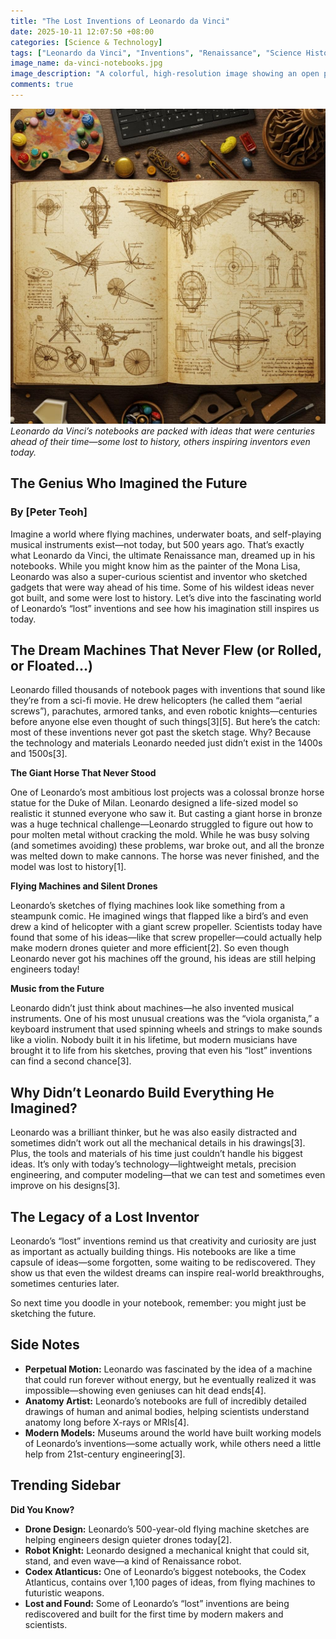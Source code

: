 ```yaml
---
title: "The Lost Inventions of Leonardo da Vinci"
date: 2025-10-11 12:07:50 +08:00
categories: [Science & Technology]
tags: ["Leonardo da Vinci", "Inventions", "Renaissance", "Science History", "Engineering", "Teen Science"]
image_name: da-vinci-notebooks.jpg
image_description: "A colorful, high-resolution image showing an open page from one of Leonardo da Vinci’s notebooks, filled with detailed sketches of flying machines, gears, and anatomical drawings. The background features a mix of Renaissance art tools and modern tech gadgets, highlighting the bridge between past and future."
comments: true
---
```



![Leonardo da Vinci’s notebooks are packed with ideas that were centuries ahead of their time—some lost to history, others inspiring inventors even today.](/assets/images/da-vinci-notebooks.jpg)
*Leonardo da Vinci’s notebooks are packed with ideas that were centuries ahead of their time—some lost to history, others inspiring inventors even today.*

<!-- Image Description: A colorful, high-resolution image showing an open page from one of Leonardo da Vinci’s notebooks, filled with detailed sketches of flying machines, gears, and anatomical drawings. The background features a mix of Renaissance art tools and modern tech gadgets, highlighting the bridge between past and future. -->


## The Genius Who Imagined the Future

### By [Peter Teoh]

Imagine a world where flying machines, underwater boats, and self-playing musical instruments exist—not today, but 500 years ago. That’s exactly what Leonardo da Vinci, the ultimate Renaissance man, dreamed up in his notebooks. While you might know him as the painter of the Mona Lisa, Leonardo was also a super-curious scientist and inventor who sketched gadgets that were way ahead of his time. Some of his wildest ideas never got built, and some were lost to history. Let’s dive into the fascinating world of Leonardo’s “lost” inventions and see how his imagination still inspires us today.

## The Dream Machines That Never Flew (or Rolled, or Floated…)

Leonardo filled thousands of notebook pages with inventions that sound like they’re from a sci-fi movie. He drew helicopters (he called them “aerial screws”), parachutes, armored tanks, and even robotic knights—centuries before anyone else even thought of such things[3][5]. But here’s the catch: most of these inventions never got past the sketch stage. Why? Because the technology and materials Leonardo needed just didn’t exist in the 1400s and 1500s[3].

**The Giant Horse That Never Stood**

One of Leonardo’s most ambitious lost projects was a colossal bronze horse statue for the Duke of Milan. Leonardo designed a life-sized model so realistic it stunned everyone who saw it. But casting a giant horse in bronze was a huge technical challenge—Leonardo struggled to figure out how to pour molten metal without cracking the mold. While he was busy solving (and sometimes avoiding) these problems, war broke out, and all the bronze was melted down to make cannons. The horse was never finished, and the model was lost to history[1].

**Flying Machines and Silent Drones**

Leonardo’s sketches of flying machines look like something from a steampunk comic. He imagined wings that flapped like a bird’s and even drew a kind of helicopter with a giant screw propeller. Scientists today have found that some of his ideas—like that screw propeller—could actually help make modern drones quieter and more efficient[2]. So even though Leonardo never got his machines off the ground, his ideas are still helping engineers today!

**Music from the Future**

Leonardo didn’t just think about machines—he also invented musical instruments. One of his most unusual creations was the “viola organista,” a keyboard instrument that used spinning wheels and strings to make sounds like a violin. Nobody built it in his lifetime, but modern musicians have brought it to life from his sketches, proving that even his “lost” inventions can find a second chance[3].

## Why Didn’t Leonardo Build Everything He Imagined?

Leonardo was a brilliant thinker, but he was also easily distracted and sometimes didn’t work out all the mechanical details in his drawings[3]. Plus, the tools and materials of his time just couldn’t handle his biggest ideas. It’s only with today’s technology—lightweight metals, precision engineering, and computer modeling—that we can test and sometimes even improve on his designs[3].

## The Legacy of a Lost Inventor

Leonardo’s “lost” inventions remind us that creativity and curiosity are just as important as actually building things. His notebooks are like a time capsule of ideas—some forgotten, some waiting to be rediscovered. They show us that even the wildest dreams can inspire real-world breakthroughs, sometimes centuries later.

So next time you doodle in your notebook, remember: you might just be sketching the future.

## Side Notes

- **Perpetual Motion:** Leonardo was fascinated by the idea of a machine that could run forever without energy, but he eventually realized it was impossible—showing even geniuses can hit dead ends[4].
- **Anatomy Artist:** Leonardo’s notebooks are full of incredibly detailed drawings of human and animal bodies, helping scientists understand anatomy long before X-rays or MRIs[4].
- **Modern Models:** Museums around the world have built working models of Leonardo’s inventions—some actually work, while others need a little help from 21st-century engineering[3].

## Trending Sidebar

**Did You Know?**

- **Drone Design:** Leonardo’s 500-year-old flying machine sketches are helping engineers design quieter drones today[2].
- **Robot Knight:** Leonardo designed a mechanical knight that could sit, stand, and even wave—a kind of Renaissance robot.
- **Codex Atlanticus:** One of Leonardo’s biggest notebooks, the Codex Atlanticus, contains over 1,100 pages of ideas, from flying machines to futuristic weapons.
- **Lost and Found:** Some of Leonardo’s “lost” inventions are being rediscovered and built for the first time by modern makers and scientists.

